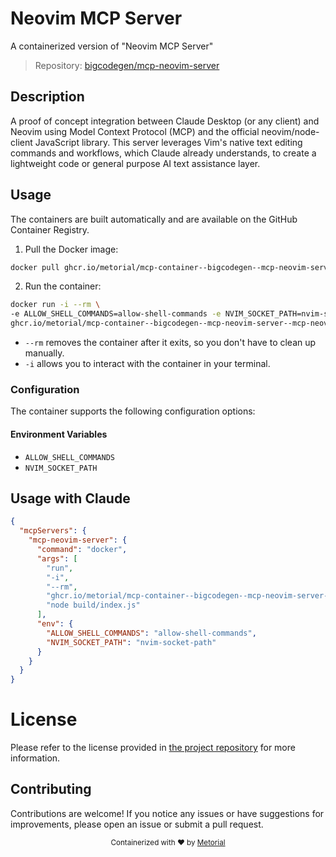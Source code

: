 
# Neovim MCP Server

A containerized version of "Neovim MCP Server"

> Repository: [bigcodegen/mcp-neovim-server](https://github.com/bigcodegen/mcp-neovim-server)

## Description

A proof of concept integration between Claude Desktop (or any client) and Neovim using Model Context Protocol (MCP) and the official neovim/node-client JavaScript library. This server leverages Vim's native text editing commands and workflows, which Claude already understands, to create a lightweight code or general purpose AI text assistance layer.


## Usage

The containers are built automatically and are available on the GitHub Container Registry.

1. Pull the Docker image:

```bash
docker pull ghcr.io/metorial/mcp-container--bigcodegen--mcp-neovim-server--mcp-neovim-server
```

2. Run the container:

```bash
docker run -i --rm \ 
-e ALLOW_SHELL_COMMANDS=allow-shell-commands -e NVIM_SOCKET_PATH=nvim-socket-path \
ghcr.io/metorial/mcp-container--bigcodegen--mcp-neovim-server--mcp-neovim-server  "node build/index.js"
```

- `--rm` removes the container after it exits, so you don't have to clean up manually.
- `-i` allows you to interact with the container in your terminal.



### Configuration

The container supports the following configuration options:




#### Environment Variables

- `ALLOW_SHELL_COMMANDS`
- `NVIM_SOCKET_PATH`




## Usage with Claude

```json
{
  "mcpServers": {
    "mcp-neovim-server": {
      "command": "docker",
      "args": [
        "run",
        "-i",
        "--rm",
        "ghcr.io/metorial/mcp-container--bigcodegen--mcp-neovim-server--mcp-neovim-server",
        "node build/index.js"
      ],
      "env": {
        "ALLOW_SHELL_COMMANDS": "allow-shell-commands",
        "NVIM_SOCKET_PATH": "nvim-socket-path"
      }
    }
  }
}
```

# License

Please refer to the license provided in [the project repository](https://github.com/bigcodegen/mcp-neovim-server) for more information.

## Contributing

Contributions are welcome! If you notice any issues or have suggestions for improvements, please open an issue or submit a pull request.

<div align="center">
  <sub>Containerized with ❤️ by <a href="https://metorial.com">Metorial</a></sub>
</div>
  